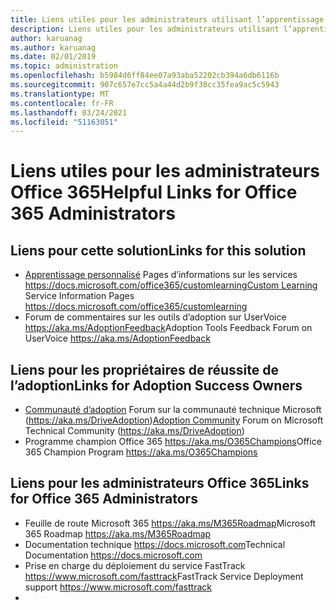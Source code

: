 ```yaml
---
title: Liens utiles pour les administrateurs utilisant l’apprentissage personnalisé pour Office 365
description: Liens utiles pour les administrateurs utilisant l’apprentissage personnalisé pour Office 365
author: karuanag
ms.author: karuanag
ms.date: 02/01/2019
ms.topic: administration
ms.openlocfilehash: b5984d6ff84ee07a93aba52202cb394a6db6116b
ms.sourcegitcommit: 907c657e7cc5a4a44d2b9f38cc35fea9ac5c5943
ms.translationtype: MT
ms.contentlocale: fr-FR
ms.lasthandoff: 03/24/2021
ms.locfileid: "51163051"
---
```

# <a name="helpful-links-for-office-365-administrators"></a><span data-ttu-id="9ee5a-103">Liens utiles pour les administrateurs Office 365</span><span class="sxs-lookup"><span data-stu-id="9ee5a-103">Helpful Links for Office 365 Administrators</span></span>

## <a name="links-for-this-solution"></a><span data-ttu-id="9ee5a-104">Liens pour cette solution</span><span class="sxs-lookup"><span data-stu-id="9ee5a-104">Links for this solution</span></span>

- <span data-ttu-id="9ee5a-105">[Apprentissage personnalisé](/office365/customlearning) Pages d’informations sur les services https://docs.microsoft.com/office365/customlearning</span><span class="sxs-lookup"><span data-stu-id="9ee5a-105">[Custom Learning](/office365/customlearning) Service Information Pages https://docs.microsoft.com/office365/customlearning</span></span>
- <span data-ttu-id="9ee5a-106">Forum de commentaires sur les outils d’adoption sur UserVoice https://aka.ms/AdoptionFeedback</span><span class="sxs-lookup"><span data-stu-id="9ee5a-106">Adoption Tools Feedback Forum on UserVoice https://aka.ms/AdoptionFeedback</span></span> 

## <a name="links-for-adoption-success-owners"></a><span data-ttu-id="9ee5a-107">Liens pour les propriétaires de réussite de l’adoption</span><span class="sxs-lookup"><span data-stu-id="9ee5a-107">Links for Adoption Success Owners</span></span>
- <span data-ttu-id="9ee5a-108">[Communauté d’adoption](https://aka.ms/DriveAdoption) Forum sur la communauté technique Microsoft (https://aka.ms/DriveAdoption)</span><span class="sxs-lookup"><span data-stu-id="9ee5a-108">[Adoption Community](https://aka.ms/DriveAdoption) Forum on Microsoft Technical Community (https://aka.ms/DriveAdoption)</span></span>
- <span data-ttu-id="9ee5a-109">Programme champion Office 365 https://aka.ms/O365Champions</span><span class="sxs-lookup"><span data-stu-id="9ee5a-109">Office 365 Champion Program https://aka.ms/O365Champions</span></span> 

## <a name="links-for-office-365-administrators"></a><span data-ttu-id="9ee5a-110">Liens pour les administrateurs Office 365</span><span class="sxs-lookup"><span data-stu-id="9ee5a-110">Links for Office 365 Administrators</span></span>
- <span data-ttu-id="9ee5a-111">Feuille de route Microsoft 365 https://aka.ms/M365Roadmap</span><span class="sxs-lookup"><span data-stu-id="9ee5a-111">Microsoft 365 Roadmap https://aka.ms/M365Roadmap</span></span>
- <span data-ttu-id="9ee5a-112">Documentation technique https://docs.microsoft.com</span><span class="sxs-lookup"><span data-stu-id="9ee5a-112">Technical Documentation https://docs.microsoft.com</span></span>
- <span data-ttu-id="9ee5a-113">Prise en charge du déploiement du service FastTrack https://www.microsoft.com/fasttrack</span><span class="sxs-lookup"><span data-stu-id="9ee5a-113">FastTrack Service Deployment support https://www.microsoft.com/fasttrack</span></span>
-